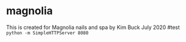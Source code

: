 # magnolia

This is created for Magnolia nails and spa by Kim Buck July 2020
#test 
```python -m SimpleHTTPServer 8080```

